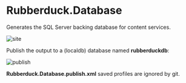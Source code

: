 ﻿# Rubberduck.Database  
Generates the SQL Server backing database for content services.

![site](https://user-images.githubusercontent.com/5751684/144734293-0035c90f-b010-4e47-a12f-7a5119fb4cc4.png)

Publish the output to a (localdb) database named **rubberduckdb**:

![publish](https://user-images.githubusercontent.com/5751684/144756399-cb3b4895-a1ec-454f-8e96-f453d56757d2.png)

**Rubberduck.Database.publish.xml** saved profiles are ignored by git.
